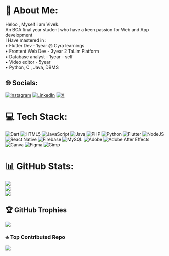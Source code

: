 # 💫 About Me:
Heloo , Myself i am Vivek.<br>
An BCA final year student who have a keen passion for Web and App development<br>
I Have mastered in : <br>
• Flutter Dev - 1year @ Cyra learnings<br>
• Frontent Web Dev - 3year 2 TaLim Platform<br>
• Database analyst - 1year - self<br>
• Video editor - 5year<br>
• Python, C , Java, DBMS <br>


## 🌐 Socials:
[![Instagram](https://img.shields.io/badge/Instagram-%23E4405F.svg?logo=Instagram&logoColor=white)](https://instagram.com/https://www.instagram.com/vivek2cold?igsh=dDhtbDRsbm1la2F6) [![LinkedIn](https://img.shields.io/badge/LinkedIn-%230077B5.svg?logo=linkedin&logoColor=white)](https://linkedin.com/in/https://www.linkedin.com/in/vivek-k-b098a732a?utm_source=share&utm_campaign=share_via&utm_content=profile&utm_medium=android_app) [![X](https://img.shields.io/badge/X-black.svg?logo=X&logoColor=white)](https://x.com/https://x.com/FrlPlayer?t=bbQ9XzoTqyISgg8Mydp6iw&s=09) 

# 💻 Tech Stack:
![Dart](https://img.shields.io/badge/dart-%230175C2.svg?style=for-the-badge&logo=dart&logoColor=white) ![HTML5](https://img.shields.io/badge/html5-%23E34F26.svg?style=for-the-badge&logo=html5&logoColor=white) ![JavaScript](https://img.shields.io/badge/javascript-%23323330.svg?style=for-the-badge&logo=javascript&logoColor=%23F7DF1E) ![Java](https://img.shields.io/badge/java-%23ED8B00.svg?style=for-the-badge&logo=openjdk&logoColor=white) ![PHP](https://img.shields.io/badge/php-%23777BB4.svg?style=for-the-badge&logo=php&logoColor=white) ![Python](https://img.shields.io/badge/python-3670A0?style=for-the-badge&logo=python&logoColor=ffdd54) ![Flutter](https://img.shields.io/badge/Flutter-%2302569B.svg?style=for-the-badge&logo=Flutter&logoColor=white) ![NodeJS](https://img.shields.io/badge/node.js-6DA55F?style=for-the-badge&logo=node.js&logoColor=white) ![React Native](https://img.shields.io/badge/react_native-%2320232a.svg?style=for-the-badge&logo=react&logoColor=%2361DAFB) ![Firebase](https://img.shields.io/badge/firebase-a08021?style=for-the-badge&logo=firebase&logoColor=ffcd34) ![MySQL](https://img.shields.io/badge/mysql-4479A1.svg?style=for-the-badge&logo=mysql&logoColor=white) ![Adobe](https://img.shields.io/badge/adobe-%23FF0000.svg?style=for-the-badge&logo=adobe&logoColor=white) ![Adobe After Effects](https://img.shields.io/badge/Adobe%20After%20Effects-9999FF.svg?style=for-the-badge&logo=Adobe%20After%20Effects&logoColor=white) ![Canva](https://img.shields.io/badge/Canva-%2300C4CC.svg?style=for-the-badge&logo=Canva&logoColor=white) ![Figma](https://img.shields.io/badge/figma-%23F24E1E.svg?style=for-the-badge&logo=figma&logoColor=white) ![Gimp](https://img.shields.io/badge/Gimp-657D8B?style=for-the-badge&logo=gimp&logoColor=FFFFFF)
# 📊 GitHub Stats:
![](https://github-readme-stats.vercel.app/api?username=Vivek-k001&theme=dark&hide_border=true&include_all_commits=true&count_private=false)<br/>
![](https://github-readme-streak-stats.herokuapp.com/?user=Vivek-k001&theme=dark&hide_border=true)<br/>
![](https://github-readme-stats.vercel.app/api/top-langs/?username=Vivek-k001&theme=dark&hide_border=true&include_all_commits=true&count_private=false&layout=compact)

## 🏆 GitHub Trophies
![](https://github-profile-trophy.vercel.app/?username=Vivek-k001&theme=radical&no-frame=false&no-bg=false&margin-w=4)

### 🔝 Top Contributed Repo
![](https://github-contributor-stats.vercel.app/api?username=Vivek-k001&limit=5&theme=dark&combine_all_yearly_contributions=true)

<!-- Proudly created with GPRM ( https://gprm.itsvg.in ) -->

